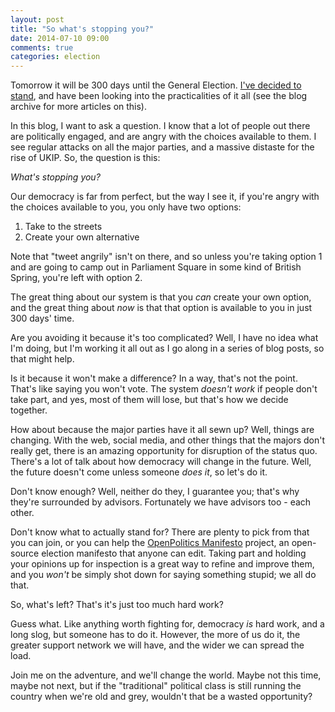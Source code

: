 ```yaml
---
layout: post
title: "So what's stopping you?"
date: 2014-07-10 09:00
comments: true
categories: election
---
```

Tomorrow it will be 300 days until the General Election. [I've decided to stand](/blog/2014/06/27/standing-for-parliament-in-2015/), and have been looking into the practicalities of it all (see the blog archive for more articles on this).

In this blog, I want to ask a question. I know that a lot of people out there are politically engaged, and are angry with the choices available to them. I see regular attacks on all the major parties, and a massive distaste for the rise of UKIP. So, the question is this:

*What's stopping you?*

Our democracy is far from perfect, but the way I see it, if you're angry with the choices available to you, you only have two options:

1. Take to the streets
2. Create your own alternative

Note that "tweet angrily" isn't on there, and so unless you're taking option 1 and are going to camp out in Parliament Square in some kind of British Spring, you're left with option 2.

The great thing about our system is that you *can* create your own option, and the great thing about *now* is that that option is available to you in just 300 days' time.

Are you avoiding it because it's too complicated? Well, I have no idea what I'm doing, but I'm working it all out as I go along in a series of blog posts, so that might help.

Is it because it won't make a difference? In a way, that's not the point. That's like saying you won't vote. The system *doesn't work* if people don't take part, and yes, most of them will lose, but that's how we decide together.

How about because the major parties have it all sewn up? Well, things are changing. With the web, social media, and other things that the majors don't really get, there is an amazing opportunity for disruption of the status quo. There's a lot of talk about how democracy will change in the future. Well, the future doesn't come unless someone *does it*, so let's do it.

Don't know enough? Well, neither do they, I guarantee you; that's why they're surrounded by advisors. Fortunately we have advisors too - each other.

Don't know what to actually stand for? There are plenty to pick from that you can join, or you can help the [OpenPolitics Manifesto](http://openpolitics.org.uk) project, an open-source election manifesto that anyone can edit. Taking part and holding your opinions up for inspection is a great way to refine and improve them, and you *won't* be simply shot down for saying something stupid; we all do that.

So, what's left? That's it's just too much hard work?

Guess what. Like anything worth fighting for, democracy *is* hard work, and a long slog, but someone has to do it. However, the more of us do it, the greater support network we will have, and the wider we can spread the load.

Join me on the adventure, and we'll change the world. Maybe not this time, maybe not next, but if the "traditional" political class is still running the country when we're old and grey, wouldn't that be a wasted opportunity?
